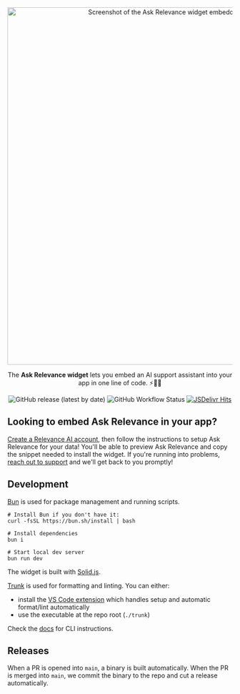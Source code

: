 <div align="center">
<img width="800" alt="Screenshot of the Ask Relevance widget embedded in an application" src="https://user-images.githubusercontent.com/33971845/224244436-11887ef8-66f5-4800-92e0-4c25d221a7a6.png">
<p>The <b>Ask Relevance widget</b> lets you embed an AI support assistant into your app in one line of code. ⚡️🔮🧪</p> 
  
![GitHub release (latest by date)](https://img.shields.io/github/v/release/relevanceai/ask-relevance-widget)
![GitHub Workflow Status](https://img.shields.io/github/actions/workflow/status/relevanceai/ask-relevance-widget/release.yml)
[![JSDelivr Hits](https://data.jsdelivr.com/v1/package/gh/relevanceai/ask-relevance-widget/badge)](https://www.jsdelivr.com/package/gh/relevanceai/ask-relevance-widget)
  
</div>

## Looking to embed Ask Relevance in your app?

[Create a Relevance AI account](https://cloud.relevanceai.com), then follow the instructions to setup Ask Relevance for your data! You'll be able to preview Ask Relevance and copy the snippet needed to install the widget. If you're running into problems, [reach out to support](https://docs.relevanceai.com/page/support) and we'll get back to you promptly!

## Development

[Bun](https://bun.sh) is used for package management and running scripts.

```shell
# Install Bun if you don't have it:
curl -fsSL https://bun.sh/install | bash

# Install dependencies
bun i

# Start local dev server
bun run dev
```

The widget is built with [Solid.js](https://www.solidjs.com/).

[Trunk](https://trunk.io/) is used for formatting and linting. You can either:

- install the [VS Code extension](https://marketplace.visualstudio.com/items?itemName=Trunk.io) which handles setup and automatic format/lint automatically
- use the executable at the repo root (`./trunk`)

Check the [docs](https://docs.trunk.io/docs/check-cli) for CLI instructions.

## Releases

When a PR is opened into `main`, a binary is built automatically. When the PR is merged into `main`, we commit the binary to the repo and cut a release automatically.
